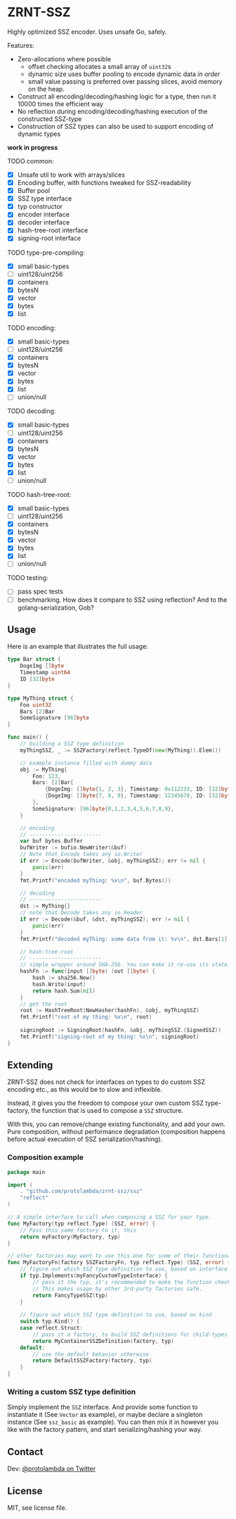 # ZRNT-SSZ

Highly optimized SSZ encoder. Uses unsafe Go, safely.

Features:
- Zero-allocations where possible
   - offset checking allocates a small array of `uint32`s
   - dynamic size uses buffer pooling to encode dynamic data *in order*
   - small value passing is preferred over passing slices, avoid memory on the heap. 
- Construct all encoding/decoding/hashing logic for a type, then run it 10000 times the efficient way
- No reflection during encoding/decoding/hashing execution of the constructed SSZ-type
- Construction of SSZ types can also be used to support encoding of dynamic types


**work in progress**

TODO common:
- [x] Unsafe util to work with arrays/slices
- [x] Encoding buffer, with functions tweaked for SSZ-readability
- [x] Buffer pool
- [x] SSZ type interface
- [x] typ constructor
- [x] encoder interface
- [x] decoder interface
- [x] hash-tree-root interface
- [x] signing-root interface

TODO type-pre-compiling:
- [x] small basic-types
- [ ] uint128/uint256
- [x] containers
- [x] bytesN
- [x] vector
- [x] bytes
- [x] list

TODO encoding:
- [x] small basic-types
- [ ] uint128/uint256
- [x] containers
- [x] bytesN
- [x] vector
- [x] bytes
- [x] list
- [ ] union/null

TODO decoding:
- [x] small basic-types
- [ ] uint128/uint256
- [x] containers
- [x] bytesN
- [x] vector
- [x] bytes
- [x] list
- [ ] union/null

TODO hash-tree-root:
- [x] small basic-types
- [ ] uint128/uint256
- [x] containers
- [x] bytesN
- [x] vector
- [x] bytes
- [x] list
- [ ] union/null

TODO testing:
- [ ] pass spec tests
- [ ] benchmarking. How does it compare to SSZ using reflection? And to the golang-serialization, Gob?

## Usage

Here is an example that illustrates the full usage:
```go
type Bar struct {
	DogeImg []byte
	Timestamp uint64
	ID [32]byte
}

type MyThing struct {
	Foo uint32
	Bars [2]Bar
	SomeSignature [96]byte
}

func main() {
	// building a SSZ type definition
	myThingSSZ, _ := SSZFactory(reflect.TypeOf(new(MyThing)).Elem())

	// example instance filled with dummy data
	obj := MyThing{
		Foo: 123,
		Bars: [2]Bar{
			{DogeImg: []byte{1, 2, 3}, Timestamp: 0x112233, ID: [32]byte{1}},
			{DogeImg: []byte{7, 8, 9}, Timestamp: 12345678, ID: [32]byte{2}},
		},
		SomeSignature: [96]byte{0,1,2,3,4,5,6,7,8,9},
	}

	// encoding
	// -----------------------
	var buf bytes.Buffer
	bufWriter := bufio.NewWriter(&buf)
	// Note that Encode takes any io.Writer
	if err := Encode(bufWriter, &obj, myThingSSZ); err != nil {
		panic(err)
	}
	fmt.Printf("encoded myThing: %x\n", buf.Bytes())

	// decoding
	// -----------------------
	dst := MyThing{}
	// note that Decode takes any io.Reader
	if err := Decode(&buf, &dst, myThingSSZ); err != nil {
		panic(err)
	}
	fmt.Printf("decoded myThing: some data from it: %v\n", dst.Bars[1].DogeImg[:])

	// hash-tree-root
	// -----------------------
	// simple wrapper around SHA-256. You can make it re-use its state. (hash.Reset())
	hashFn := func(input []byte) (out []byte) {
		hash := sha256.New()
		hash.Write(input)
		return hash.Sum(nil)
	}
	// get the root
	root := HashTreeRoot(NewHasher(hashFn), &obj, myThingSSZ)
	fmt.Printf("root of my thing: %x\n", root)
	
	signingRoot := SigningRoot(hashFn, &obj, myThingSSZ.(SignedSSZ))
	fmt.Printf("signing-root of my thing: %x\n", signingRoot)
}
```

## Extending

ZRNT-SSZ does not check for interfaces on types to do custom SSZ encoding etc., as this would be to slow and inflexible.

Instead, it gives you the freedom to compose your own custom SSZ type-factory,
 the function that is used to compose a `SSZ` structure.

With this, you can remove/change existing functionality, and add your own. 
Pure composition, without performance degradation 
(composition happens before actual execution of SSZ serialization/hashing).


### Composition example

```go
package main

import (
	. "github.com/protolambda/zrnt-ssz/ssz"
	"reflect"
)

// A simple interface to call when composing a SSZ for your type.
func MyFactory(typ reflect.Type) (SSZ, error) {
	// Pass this same factory to it, this
	return myFactory(MyFactory, typ)
}

// other factories may want to use this one for some of their functionality, make it public.
func MyFactoryFn(factory SSZFactoryFn, typ reflect.Type) (SSZ, error) {
	// figure out which SSZ type definition to use, based on interface check
	if typ.Implements(myFancyCustomTypeInterface) {
		// pass it the typ, it's recommended to make the function check if the type is really allowed.
		// This makes usage by other 3rd-party factories safe.
		return FancyTypeSSZ(typ)
	}
	
	// figure out which SSZ type definition to use, based on kind
	switch typ.Kind() {
	case reflect.Struct:
		// pass it a factory, to build SSZ definitions for child-types (container fields).
		return MyContainerSSZDefinition(factory, typ)
	default:
		// use the default behavior otherwise
		return DefaultSSZFactory(factory, typ)
	}
}
```

### Writing a custom SSZ type definition

Simply implement the `SSZ` interface. And provide some function to instantiate it (See `Vector` as example),
 or maybe declare a singleton instance (See `ssz_basic` as example).
You can then mix it in however you like with the factory pattern, and start serializing/hashing your way.


## Contact

Dev: [@protolambda on Twitter](https://twitter.com/protolambda)


## License

MIT, see license file.

